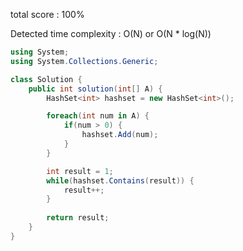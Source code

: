 total score : 100%

Detected time complexity : O(N) or O(N * log(N))


```C#
using System;
using System.Collections.Generic;

class Solution {
    public int solution(int[] A) {
        HashSet<int> hashset = new HashSet<int>();

        foreach(int num in A) {
            if(num > 0) {
                hashset.Add(num);
            }
        }

        int result = 1;
        while(hashset.Contains(result)) {
            result++;
        }
        
        return result;
    }
}
```
